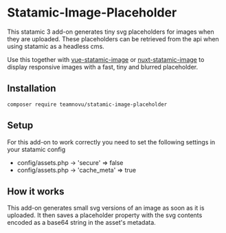 # Statamic-Image-Placeholder

This statamic 3 add-on generates tiny svg placeholders for images when they are uploaded.
These placeholders can be retrieved from the api when using statamic as a headless cms.

Use this together with [vue-statamic-image](https://www.npmjs.com/package/vue-statamic-image) or [nuxt-statamic-image](https://www.npmjs.com/package/nuxt-statamic-image) to display responsive images with a fast, tiny and blurred placeholder.

## Installation

```shell
composer require teamnovu/statamic-image-placeholder
```

## Setup

For this add-on to work correctly you need to set the following settings in your statamic config

- config/assets.php -> 'secure' => false
- config/assets.php -> 'cache_meta' => true

## How it works

This add-on generates small svg versions of an image as soon as it is uploaded.
It then saves a placeholder property with the svg contents encoded as a base64 string in the asset's metadata.

